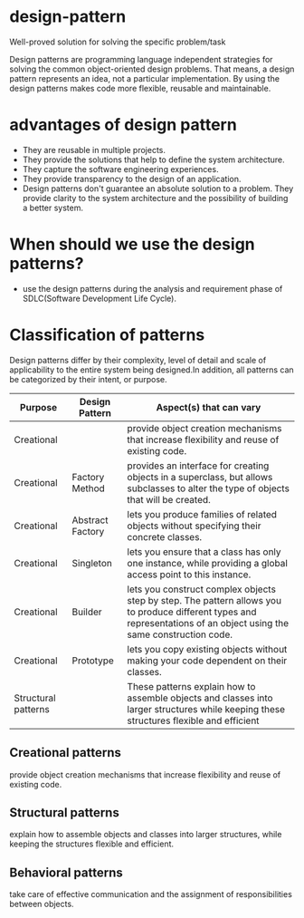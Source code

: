 # design-pattern
Well-proved solution for solving the specific problem/task

Design patterns are programming language independent strategies for solving the common object-oriented design problems. That means, a design pattern represents an idea, not a particular implementation.
By using the design patterns makes code more flexible, reusable and maintainable.

# advantages of design pattern
* They are reusable in multiple projects.
* They provide the solutions that help to define the system architecture.
* They capture the software engineering experiences.
* They provide transparency to the design of an application.
* Design patterns don't guarantee an absolute solution to a problem. They provide clarity to the system architecture and the possibility of building a better system.

# When should we use the design patterns?
* use the design patterns during the analysis and requirement phase of SDLC(Software Development Life Cycle).

# Classification of patterns
Design patterns differ by their complexity, level of detail and scale of applicability to the entire system being designed.In addition, all patterns can be categorized by their intent, or purpose.

Purpose       | Design Pattern    | Aspect(s) that can vary
------------- | -------------     | ---------------------------------
Creational    |                   | provide object creation mechanisms that increase flexibility and reuse of existing code.
Creational    | Factory Method    | provides an interface for creating objects in a superclass, but allows subclasses to alter the type of objects that will be created.
Creational    | Abstract Factory  | lets you produce families of related objects without specifying their concrete classes.
Creational    | Singleton         | lets you ensure that a class has only one instance, while providing a global access point to this instance. 
Creational    | Builder           | lets you construct complex objects step by step. The pattern allows you to produce different types and representations of an object using the same construction code.
Creational    | Prototype         | lets you copy existing objects without making your code dependent on their classes.     
Structural patterns |                   | These patterns explain how to assemble objects and classes into larger structures while keeping these structures flexible and efficient

## Creational patterns
provide object creation mechanisms that increase flexibility and reuse of existing code.

## Structural patterns 
explain how to assemble objects and classes into larger structures, while keeping the structures flexible and efficient.

## Behavioral patterns 
take care of effective communication and the assignment of responsibilities between objects.
